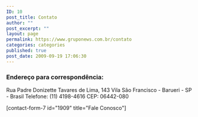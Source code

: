 ```yaml
---
ID: 10
post_title: Contato
author: ""
post_excerpt: ""
layout: page
permalink: https://www.gruponews.com.br/contato
categories: categories
published: true
post_date: 2009-09-19 17:06:30
---
```

<h3>Endereço para correspondência:</h3>
Rua Padre Donizette Tavares de Lima, 143
Vila São Francisco - Barueri - SP - Brasil
Telefone: (11) 4198-4616
CEP: 06442-080

[contact-form-7 id="1909" title="Fale Conosco"]